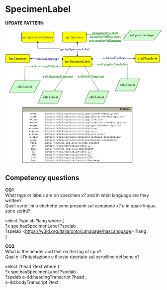 # SpecimenLabel 


**UPDATE PATTERN**


![SpecimenLabel pattern graph](https://github.com/ICCD-MiBACT/ArCo/blob/DEV-1.3.0/ArCo-release/Documentation/NaturalHeritage/SpecimenLabel/SpecimenLabel-Pattern.drawio.png?raw=true)



## Competency questions

**CQ1**  
What tags or labels are on specimen x? and in what language are they written?  
Quali cartellini o etichette sono presenti sul campione x? e in quale lingua sono scritti?  

select ?spelab ?lang where {  
?x spe:hasSpecimenLabel ?spelab .  
?spelab <<https://w3id.org/italia/onto/Language/hasLanguage>> ?lang .  
}  



**CQ2**  
What is the header and text on the tag of cp x?    
Qual è il l’intestazione e il testo riportato sul cartellino del bene x?   

select ?head ?text where {  
?x spe:hasSpecimenLabel ?spelab .  
?spelab a-dd:headingTranscript ?head ;  
a-dd:bodyTranscript ?text .  
